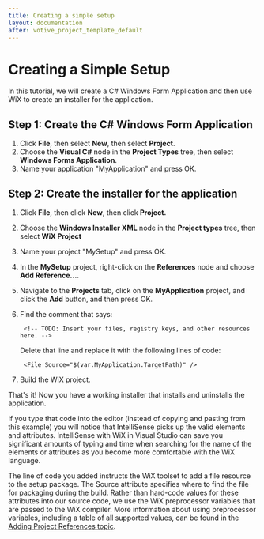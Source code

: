 ```yaml
---
title: Creating a simple setup
layout: documentation
after: votive_project_template_default
---
```

# Creating a Simple Setup

In this tutorial, we will create a C# Windows Form Application and then use WiX to create an installer for the application.

## Step 1: Create the C# Windows Form Application

1. Click <b>File</b>, then select <b>New</b>, then select <b>Project</b>.
1. Choose the <b>Visual C#</b> node in the <b>Project Types</b> tree, then select <b>Windows Forms Application</b>.
1. Name your application &quot;MyApplication&quot; and press OK.

## Step 2: Create the installer for the application

1. Click <b>File</b>, then click <b>New</b>, then click <b>Project.</b>
1. Choose the <b>Windows Installer XML</b> node in the <b>Project types</b> tree, then select <b>WiX Project</b>
1. Name your project &quot;MySetup&quot; and press OK.
1. In the <b>MySetup</b> project, right-click on the <b>References</b> node and choose <b>Add Reference...</b>.
1. Navigate to the <b>Projects</b> tab, click on the <b>MyApplication</b> project, and click the <b>Add</b> 
button, and then press OK.
1. Find the comment that says:

        <!-- TODO: Insert your files, registry keys, and other resources here. -->

    Delete that line and replace it with the following lines of code:

        <File Source="$(var.MyApplication.TargetPath)" />
1. Build the WiX project.

That&apos;s it! Now you have a working installer that installs and uninstalls the 
application.

If you type that code into the editor (instead of copying and pasting from this example) you will notice that IntelliSense picks up the valid elements and attributes. IntelliSense with WiX in Visual Studio can save you significant amounts of typing and time when searching for the name of the elements or attributes as you become more comfortable with the WiX language.

The line of code you added instructs the WiX toolset to add a file resource to the setup package. The Source attribute specifies where to find the file for packaging during the build. Rather than hard-code values for these attributes into our source code, we use the WiX preprocessor variables that are passed to the WiX compiler. More information about using preprocessor variables, including a table of all supported values, can be found in the [Adding Project References topic](votive_project_references.html).
